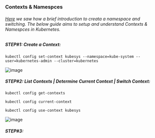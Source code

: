 ### Contexts & Namespces
###### [Here]() we saw how a brief introduction to creata a namespace and switching. The below guide aims to setup and understand Contexts & Namespces in Kubernetes.

##### STEP#1: Create a Context:
```
kubectl config set-context kubesys --namespace=kube-system --user=kubernetes-admin --cluster=kubernetes
```
![image](https://user-images.githubusercontent.com/45539698/68532074-62955c00-033f-11ea-821b-46ef8ea62e9a.png)

##### STEP#2: List Contexts | Determine Current Context | Switch Context:
```
kubectl config get-contexts
```
```
kubectl config current-context
```
```
kubectl config use-context kubesys
```
![image](https://user-images.githubusercontent.com/45539698/68532303-adb06e80-0341-11ea-9307-e34244f14143.png)

##### STEP#3:
